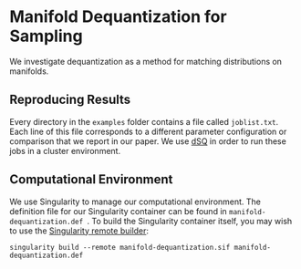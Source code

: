 # Manifold Dequantization for Sampling

We investigate dequantization as a method for matching distributions on manifolds.

## Reproducing Results

Every directory in the `examples` folder contains a file called `joblist.txt`. Each line of this file corresponds to a different parameter configuration or comparison that we report in our paper. We use [dSQ](https://github.com/ycrc/dSQ) in order to run these jobs in a cluster environment.

## Computational Environment

We use Singularity to manage our computational environment. The definition file for our Singularity container can be found in `manifold-dequantization.def `. To build the Singularity container itself, you may wish to use the [Singularity remote builder](https://cloud.sylabs.io/builder):
```
singularity build --remote manifold-dequantization.sif manifold-dequantization.def
```
